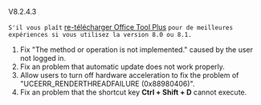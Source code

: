 V8.2.4.3

`S'il vous plaît` [re-télécharger Office Tool Plus](http://otp.landian.vip/) `pour de meilleures expériences si vous utilisez la version 8.0 ou 8.1.`

1. Fix "The method or operation is not implemented." caused by the user not logged in.
2. Fix an problem that automatic update does not work properly.
3. Allow users to turn off hardware acceleration to fix the problem of "UCEERR_RENDERTHREADFAILURE (0x88980406)".
4. Fix an problem that the shortcut key **Ctrl + Shift + D** cannot execute.
